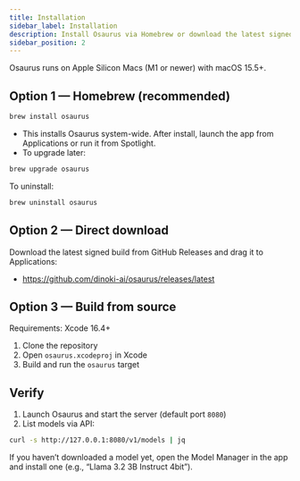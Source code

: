 ```yaml
---
title: Installation
sidebar_label: Installation
description: Install Osaurus via Homebrew or download the latest signed build from GitHub Releases.
sidebar_position: 2
---
```


Osaurus runs on Apple Silicon Macs (M1 or newer) with macOS 15.5+.

## Option 1 — Homebrew (recommended)

```bash
brew install osaurus
```

- This installs Osaurus system-wide. After install, launch the app from Applications or run it from Spotlight.
- To upgrade later:

```bash
brew upgrade osaurus
```

To uninstall:

```bash
brew uninstall osaurus
```

## Option 2 — Direct download

Download the latest signed build from GitHub Releases and drag it to Applications:

- https://github.com/dinoki-ai/osaurus/releases/latest

## Option 3 — Build from source

Requirements: Xcode 16.4+

1. Clone the repository
2. Open `osaurus.xcodeproj` in Xcode
3. Build and run the `osaurus` target

## Verify

1. Launch Osaurus and start the server (default port `8080`)
2. List models via API:

```bash
curl -s http://127.0.0.1:8080/v1/models | jq
```

If you haven’t downloaded a model yet, open the Model Manager in the app and install one (e.g., “Llama 3.2 3B Instruct 4bit”).
